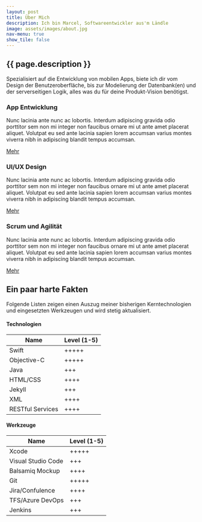 ```yaml
---
layout: post
title: Über Mich
description: Ich bin Marcel, Softwareentwickler aus'm Ländle
image: assets/images/about.jpg
nav-menu: true
show_tile: false
---
```



<h2>{{ page.description }}</h2>
Spezialisiert auf die Entwicklung von mobilen Apps, biete ich dir vom Design der Benutzeroberfläche, bis zur Modelierung der Datenbank(en) und der serverseitigen Logik, alles was du für deine Produkt-Vision benötigst.

<div class="row">
	<div class="4u 12u$(medium)">
		<h3>App Entwicklung</h3>
		<p>Nunc lacinia ante nunc ac lobortis. Interdum adipiscing gravida odio porttitor sem non mi integer non faucibus ornare mi ut ante amet placerat aliquet. Volutpat eu sed ante lacinia sapien lorem accumsan varius montes viverra nibh in adipiscing blandit tempus accumsan.</p>
        <p><a href="mobile-apps.html" class="button small">Mehr</a></p>
	</div>
	<div class="4u 12u$(medium)">
		<h3>UI/UX Design</h3>
		<p>Nunc lacinia ante nunc ac lobortis. Interdum adipiscing gravida odio porttitor sem non mi integer non faucibus ornare mi ut ante amet placerat aliquet. Volutpat eu sed ante lacinia sapien lorem accumsan varius montes viverra nibh in adipiscing blandit tempus accumsan.</p>
        <p><a href="mobile-apps.html" class="button small">Mehr</a></p>
	</div>
	<div class="4u$ 12u$(medium)">
		<h3>Scrum und Agilität</h3>
		<p>Nunc lacinia ante nunc ac lobortis. Interdum adipiscing gravida odio porttitor sem non mi integer non faucibus ornare mi ut ante amet placerat aliquet. Volutpat eu sed ante lacinia sapien lorem accumsan varius montes viverra nibh in adipiscing blandit tempus accumsan.</p>
        <p><a href="philosophy.html" class="button small">Mehr</a></p>
	</div>
    
</div>

<h2>Ein paar harte Fakten</h2>
<p>Folgende Listen zeigen einen Auszug meiner bisherigen Kerntechnologien und eingesetzten Werkzeugen und wird stetig aktualisiert.</p>
<div class="row">
	<div class="6u 12u$(small)">
		<div class="table-wrapper">
        <h4>Technologien</h4>
        <table class="alt">
            <thead>
                <tr>
                    <th>Name</th>
                    <th>Level (1-5)</th>
                </tr>
            </thead>
            <tbody>
                <tr>
                    <td>Swift</td>
                    <td>+++++</td>
                </tr>
                <tr>
                    <td>Objective-C</td>
                    <td>+++++</td>
                </tr>
                <tr>
                    <td>Java</td>
                    <td>+++</td>
                </tr>
                <tr>
                    <td>HTML/CSS</td>
                    <td>++++</td>
                </tr>
                <tr>
                    <td>Jekyll</td>
                    <td>+++</td>
                </tr>
                <tr>
                    <td>XML</td>
                    <td>++++</td>
                </tr>
                <tr>
                    <td>RESTful Services</td>
                    <td>++++</td>
                </tr>
            </tbody>
        </table>
        </div>
	</div>
	<div class="6u$ 12u$(small)">
		<div class="table-wrapper">
        <h4>Werkzeuge</h4>
        <table class="alt">
            <thead>
                <tr>
                    <th>Name</th>
                    <th>Level (1-5)</th>
                </tr>
            </thead>
            <tbody>
                <tr>
                    <td>Xcode</td>
                    <td>+++++</td>
                </tr>
                <tr>
                    <td>Visual Studio Code</td>
                    <td>+++</td>
                </tr>
                <tr>
                    <td>Balsamiq Mockup</td>
                    <td>++++</td>
                </tr>
                <tr>
                    <td>Git</td>
                    <td>+++++</td>
                </tr>
                <tr>
                    <td>Jira/Confulence</td>
                    <td>++++</td>
                </tr>
                <tr>
                    <td>TFS/Azure DevOps</td>
                    <td>+++</td>
                </tr>
                <tr>
                    <td>Jenkins</td>
                    <td>+++</td>
                </tr>
            </tbody>
        </table>
        </div>
	</div>
	
</div>








